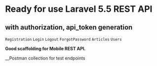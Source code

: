 # Ready for use Laravel 5.5 REST API 
## with authorization, api_token generation

`Registration` `Login` `Logout` `ForgotPassword`
`Articles` `Users`

**Good scaffolding for Mobile REST API.**

__Postman collection for test endpoints